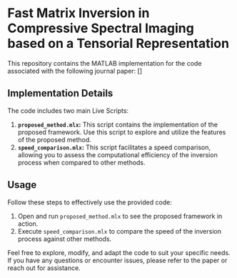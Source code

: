 # Fast Matrix Inversion in Compressive Spectral Imaging based on a Tensorial Representation

This repository contains the MATLAB implementation for the code associated with the following journal paper: []

## Implementation Details

The code includes two main Live Scripts:

1. **`proposed_method.mlx`:** This script contains the implementation of the proposed framework. Use this script to explore and utilize the features of the proposed method.
2. **`speed_comparison.mlx`:** This script facilitates a speed comparison, allowing you to assess the computational efficiency of the inversion process when compared to other methods.

## Usage

Follow these steps to effectively use the provided code:

1. Open and run `proposed_method.mlx` to see the proposed framework in action.
2. Execute `speed_comparison.mlx` to compare the speed of the inversion process against other methods.

Feel free to explore, modify, and adapt the code to suit your specific needs. If you have any questions or encounter issues, please refer to the paper or reach out for assistance.
